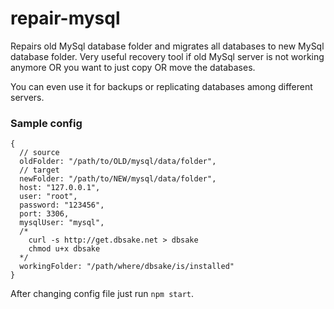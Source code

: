 # repair-mysql
Repairs old MySql database folder and migrates all databases to new MySql database folder. Very useful recovery tool if old MySql server is not working anymore OR you want to just copy OR move the databases.

You can even use it for backups or replicating databases among different servers.

### Sample config

```
{
  // source
  oldFolder: "/path/to/OLD/mysql/data/folder",
  // target
  newFolder: "/path/to/NEW/mysql/data/folder",
  host: "127.0.0.1",
  user: "root",
  password: "123456",
  port: 3306,
  mysqlUser: "mysql",
  /*
    curl -s http://get.dbsake.net > dbsake
    chmod u+x dbsake
  */
  workingFolder: "/path/where/dbsake/is/installed"
}
```

After changing config file just run `npm start`.  
